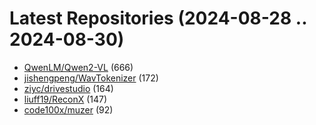 # Latest Repositories (2024-08-28 .. 2024-08-30)

- [QwenLM/Qwen2-VL](https://github.com/QwenLM/Qwen2-VL) (666)
- [jishengpeng/WavTokenizer](https://github.com/jishengpeng/WavTokenizer) (172)
- [ziyc/drivestudio](https://github.com/ziyc/drivestudio) (164)
- [liuff19/ReconX](https://github.com/liuff19/ReconX) (147)
- [code100x/muzer](https://github.com/code100x/muzer) (92)

